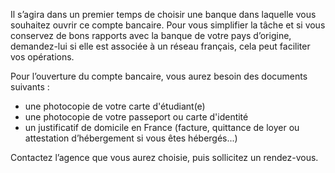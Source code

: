 

Il s’agira dans un premier temps de choisir une banque dans laquelle vous souhaitez ouvrir ce
compte bancaire. Pour vous simplifier la tâche et si vous conservez de bons rapports avec la
banque de votre pays d’origine, demandez-lui si elle est associée à un réseau français, cela peut
faciliter vos opérations.


Pour l’ouverture du compte bancaire, vous aurez besoin des documents suivants :

- une photocopie de votre carte d'étudiant(e)
- une photocopie de votre passeport ou carte d'identité
- un justificatif de domicile en France (facture, quittance de loyer ou attestation d’hébergement si vous êtes hébergés...)

Contactez l’agence que vous aurez choisie, puis sollicitez un rendez-vous.